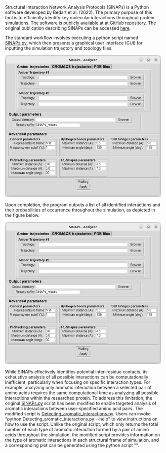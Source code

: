 Structural Interaction Network Analysis Protocols (SINAPs) is a Python software developed by Bedart et al. (2022). The primary purpose of this tool is to efficiently identify key molecular interactions throughout protein simulations. The software is publicly available at [at GitHub repository](https://github.com/ParImmune/SINAPs). The original publication describing SINAPs can be accessed [here](https://pubs.acs.org/doi/10.1021/acs.jcim.1c00854).

The standard workflow involves executing a python script named [SINAPs.py](https://github.com/ParImmune/SINAPs/blob/main/SINAPs/SINAPs.py), which then presents a graphical user interface (GUI) for inputting the simulation trajectory and topology files.

<p align="center">
  <img src="Screenshot from 2025-02-07 23-02-58.png" alt="Original SINAPs GUI"/>
</p>

Upon completion, the program outputs a list of all identified interactions and their probabilities of occurrence throughout the simulation, as depicted in the figure below.

<p align="center">
  <img src="Screenshot from 2025-02-07 23-02-58.png" alt="Original SINAPs ouput"/>
</p>

While SINAPs effectively identifies potential inter-residue contacts, its exhaustive analysis of all possible interactions can be computationally inefficient, particularly when focusing on specific interaction types.  For example, analyzing only aromatic interaction between a selected pair of amino acids requires the same computational time as analyzing all possible interactions within the researched protein. To address this limitation, the original [SINAPs.py](https://github.com/ParImmune/SINAPs/blob/main/SINAPs/SINAPs.py) script has been modified to enable targeted analysis of aromatic interactions between user-specified amino acid pairs.  The modified script is [Detecting_aromatic_interactions.py](https://github.com/quocbaongo/PythonScripts_MD_Analysis/blob/main/SINAPs_update/Detecting_aromatic_interactions.py). Users can invoke "python Detecting_aromatic_interactions.py --help" to view instructions on how to use the script. Unlike the original script, which only returns the total number of each type of aromatic interaction formed by a pair of amino acids throughout the simulation, the modified script provides information on the type of aromatic interactions in each structural frame of simulation, and a corresponding plot can be generated using the python script "".
